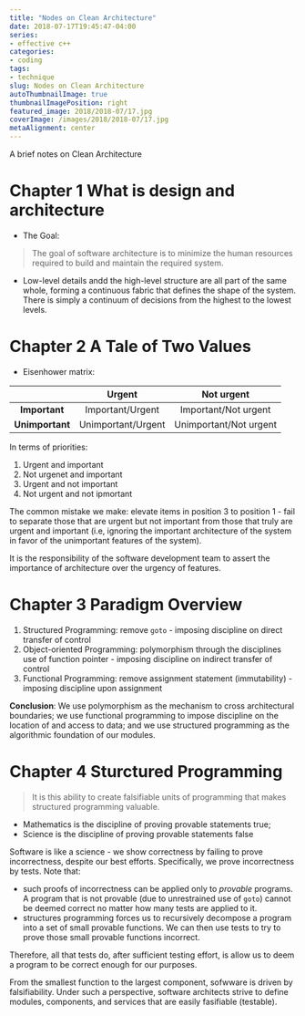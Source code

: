 ```yaml
---
title: "Nodes on Clean Architecture"
date: 2018-07-17T19:45:47-04:00
series:
- effective c++
categories:
- coding
tags:
- technique
slug: Nodes on Clean Architecture
autoThumbnailImage: true
thumbnailImagePosition: right
featured_image: 2018/2018-07/17.jpg
coverImage: /images/2018/2018-07/17.jpg
metaAlignment: center
---
```


A brief notes on Clean Architecture
<!--more-->
<!-- toc -->

# Chapter 1 What is design and architecture

* The Goal: 

> The goal of software architecture is to minimize the human resources required to build and maintain the required system.

* Low-level details andd the high-level structure are all part of the same whole, forming a continuous fabric that defines the shape of the system. There is simply a continuum of decisions from the highest to the lowest levels.

# Chapter 2 A Tale of Two Values

* Eisenhower matrix:

|  | Urgent | Not urgent |
|:---:|:---:|:---:|
| **Important**  | Important/Urgent | Important/Not urgent |
| **Unimportant** | Unimportant/Urgent | Unimportant/Not urgent |

In terms of priorities:

1. Urgent and important
2. Not urgenet and important
3. Urgent and not important
4. Not urgent and not ipmortant

The common mistake we make: elevate items in position 3 to position 1 - fail to separate those that are urgent but not important from those that truly are urgent and important (i.e, ignoring the important architecture of the system in favor of the unimportant features of the system).

It is the responsibility of the software development team to assert the importance of architecture over the urgency of features.

# Chapter 3 Paradigm Overview

1. Structured Programming: remove `goto` - imposing discipline on direct transfer of control
2. Object-oriented Programming: polymorphism through the disciplines use of function pointer - imposing discipline on indirect transfer of control
3. Functional Programming: remove assignment statement (immutability) - imposing discipline upon assignment

**Conclusion**: We use polymorphism as the mechanism to cross architectural boundaries; we use functional programming to impose discipline on the location of and access to data; and we use structured programming as the algorithmic foundation of our modules.

# Chapter 4 Sturctured Programming

>It is this ability to create falsifiable units of programming that makes structured programming valuable. 

* Mathematics is the discipline of proving provable statements true; 
* Science is the discipline of proving provable statements false

Software is like a science - we show correctness by failing to prove incorrectness, despite our best efforts. Specifically, we prove incorrectness by tests. Note that:

* such proofs of incorrectness can be applied only to _provable_ programs. A program that is not provable (due to unrestrained use of `goto`) cannot be deemed correct no matter how many tests are applied to it.
* structures programming forces us to recursively decompose a program into a set of small provable functions. We can then use tests to try to prove those small provable functions incorrect.

Therefore, all that tests do, after sufficient testing effort, is allow us to deem a program to be correct enough for our purposes.

From the smallest function to the largest component, sofwware is driven by falsifiability. Under such a perspective, software architects strive to define modules, components, and services that are easily fasifiable (testable).
